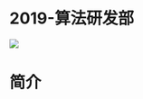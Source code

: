 # 2019-算法研发部

![](https://raw.githubusercontent.com/seven-innovation-base/picture/master/Algorithm.jpg)

# 简介

